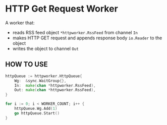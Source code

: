 HTTP Get Request Worker
=======================

A worker that:
+ reads RSS feed object `*httpworker.RssFeed` from channel `In`
+ makes HTTP GET request and appends response body `io.Reader` to the object
+ writes the object to channel `Out`

HOW TO USE
----------

```go
httpQueue := httpworker.HttpQueue{
    Wg:  &sync.WaitGroup{},
    In:  make(chan *httpworker.RssFeed),
    Out: make(chan *httpworker.RssFeed),
}

for i := 0; i < WORKER_COUNT; i++ {
    httpQueue.Wg.Add(1)
    go httpQueue.Start()
}
```
